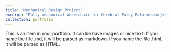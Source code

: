 ```yaml
---
title: "Mechanical Design Project"
excerpt: "Fully mechanical wheelchair for Cerebral Palsy Patients<br/><img src='/images/Wheelchair.png'>"
collection: portfolio
---
```


This is an item in your portfolio. It can be have images or nice text. If you name the file .md, it will be parsed as markdown. If you name the file .html, it will be parsed as HTML. 
